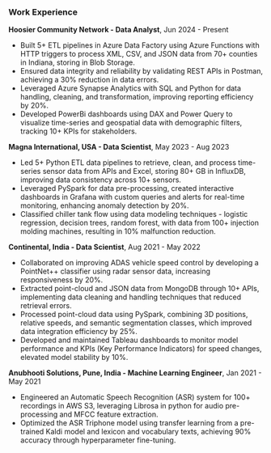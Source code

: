 ### Work Experience

**Hoosier Community Network - Data Analyst**, Jun 2024 - Present 
- Built 5+ ETL pipelines in Azure Data Factory using Azure Functions with HTTP triggers to process XML, CSV, and JSON
data from 70+ counties in Indiana, storing in Blob Storage.
- Ensured data integrity and reliability by validating REST APIs in Postman, achieving a 30% reduction in data errors.
- Leveraged Azure Synapse Analytics with SQL and Python for data handling, cleaning, and transformation, improving reporting
efficiency by 20%.
- Developed PowerBi dashboards using DAX and Power Query to visualize time-series and geospatial data with demographic
filters, tracking 10+ KPIs for stakeholders.

**Magna International, USA - Data Scientist**, May 2023 - Aug 2023
- Led 5+ Python ETL data pipelines to retrieve, clean, and process time-series sensor data from APIs and Excel, storing 80+ GB in
InfluxDB, improving data consistency across 10+ sensors.
- Leveraged PySpark for data pre-processing, created interactive dashboards in Grafana with custom queries and alerts for real-time
monitoring, enhancing anomaly detection by 20%.
- Classified chiller tank flow using data modeling techniques - logistic regression, decision trees, random forest, with data from
100+ injection molding machines, resulting in 10% malfunction reduction.

**Continental, India - Data Scientist**, Aug 2021 - May 2022
- Collaborated on improving ADAS vehicle speed control by developing a PointNet++ classifier using radar sensor data, increasing
responsiveness by 20%.
- Extracted point-cloud and JSON data from MongoDB through 10+ APIs, implementing data cleaning and handling techniques that
reduced retrieval errors.
- Processed point-cloud data using PySpark, combining 3D positions, relative speeds, and semantic segmentation classes, which
improved data integration efficiency by 25%.
- Developed and maintained Tableau dashboards to monitor model performance and KPIs (Key Performance Indicators) for speed
changes, elevated model stability by 10%.


**Anubhooti Solutions, Pune, India - Machine Learning Engineer**, Jan 2021 - May 2021
- Engineered an Automatic Speech Recognition (ASR) system for 100+ recordings in AWS S3, leveraging Librosa in python for audio
pre-processing and MFCC feature extraction.
- Optimized the ASR Triphone model using transfer learning from a pre-trained Kaldi model and lexicon and vocabulary texts,
achieving 90% accuracy through hyperparameter fine-tuning.
